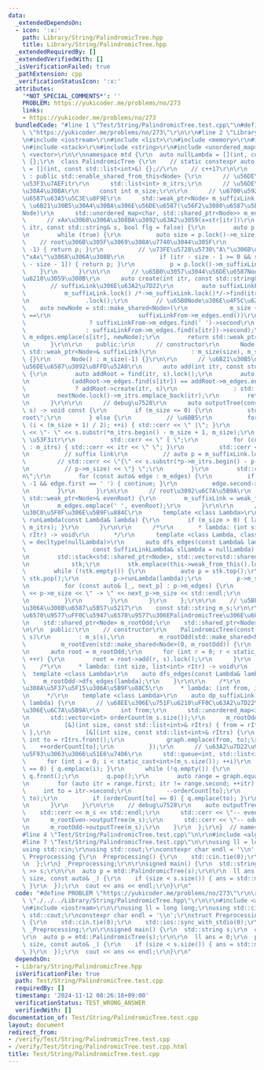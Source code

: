 ```yaml
---
data:
  _extendedDependsOn:
  - icon: ':x:'
    path: Library/String/PalindromicTree.hpp
    title: Library/String/PalindromicTree.hpp
  _extendedRequiredBy: []
  _extendedVerifiedWith: []
  _isVerificationFailed: true
  _pathExtension: cpp
  _verificationStatusIcon: ':x:'
  attributes:
    '*NOT_SPECIAL_COMMENTS*': ''
    PROBLEM: https://yukicoder.me/problems/no/273
    links:
    - https://yukicoder.me/problems/no/273
  bundledCode: "#line 1 \"Test/String/PalindromicTree.test.cpp\"\n#define PROBLEM\
    \ \"https://yukicoder.me/problems/no/273\"\r\n\r\n#line 2 \"Library/String/PalindromicTree.hpp\"\
    \n#include <iostream>\r\n#include <list>\r\n#include <memory>\r\n#include <queue>\r\
    \n#include <stack>\r\n#include <string>\r\n#include <unordered_map>\r\n#include\
    \ <vector>\r\n\r\nnamespace mtd {\r\n  auto nullLambda = [](int, const std::list<int>&)\
    \ {};\r\n  class PalindromicTree {\r\n    // static constexpr auto nullLambda\
    \ = [](int, const std::list<int>&) {};//\r\n    // c++17\r\n\r\n    class Node\
    \ : public std::enable_shared_from_this<Node> {\r\n      // \u56DE\u6587\u306E\
    \u53F3\u7AEFitr\r\n      std::list<int> m_itrs;\r\n      // \u56DE\u6587\u30B5\
    \u30A4\u30BA\r\n      const int m_size;\r\n\r\n      // \u6700\u5927\u306E\u56DE\
    \u6587\u63A5\u5C3E\u8F9E\r\n      std::weak_ptr<Node> m_suffixLink;\r\n      //\
    \ \u6B21\u30B5\u30A4\u30BA\u306E\u56DE\u6587(\u56F2\u3080\u6587\u5B57, \u6B21\u306E\
    Node)\r\n      std::unordered_map<char, std::shared_ptr<Node>> m_edges;\r\n\r\n\
    \      // xAx\u3068\u306A\u308BA\u3092\u63A2\u3059(x=str[itr])\r\n      auto find(int\
    \ itr, const std::string& s, bool flg = false) {\r\n        auto p = this->weak_from_this();\r\
    \n        while (true) {\r\n          auto size = p.lock()->m_size;\r\n      \
    \    // root\u306B\u305F\u3069\u308A\u7740\u3044\u305F\r\n          if (size ==\
    \ -1) { return p; }\r\n          // \u73FE\u5728\u5730\"A\"\u306B\u304A\u3044\u3066\
    \"xAx\"\u3068\u306A\u308B\r\n          if (itr - size - 1 >= 0 && s[itr] == s[itr\
    \ - size - 1]) { return p; }\r\n          p = p.lock()->m_suffixLink;\r\n    \
    \    }\r\n      }\r\n\r\n      // \u65B0\u3057\u3044\u56DE\u6587Node\u3092\u4F5C\
    \u6210\u3059\u308B\r\n      auto create(int itr, const std::string& s) {\r\n \
    \       // suffixLink\u306E\u63A2\u7D22\r\n        auto suffixLinkFrom =\r\n \
    \           m_suffixLink.lock() /*->m_suffixLink.lock()*/->find(itr, s, true)\r\
    \n                .lock();\r\n        // \u65B0Node\u306E\u4F5C\u6210\r\n    \
    \    auto newNode = std::make_shared<Node>(\r\n            m_size + 2, (suffixLinkFrom->m_edges.find(s[itr])\
    \ ==\r\n                         suffixLinkFrom->m_edges.end())\r\n          \
    \                  ? suffixLinkFrom->m_edges.find(' ')->second\r\n           \
    \                 : suffixLinkFrom->m_edges.find(s[itr])->second);\r\n       \
    \ m_edges.emplace(s[itr], newNode);\r\n        return std::weak_ptr<Node>(newNode);\r\
    \n      }\r\n\r\n    public:\r\n      // constructor\r\n      Node(int size, const\
    \ std::weak_ptr<Node>& suffixLink)\r\n          : m_size(size), m_suffixLink(suffixLink)\
    \ {}\r\n      Node() : m_size(-1) {}\r\n\r\n      // \u6B21\u30B5\u30A4\u30BA\u306E\
    \u56DE\u6587\u3092\u8FFD\u52A0\r\n      auto add(int itr, const std::string& s)\
    \ {\r\n        auto addRoot = find(itr, s).lock();\r\n        auto nextNode =\r\
    \n            (addRoot->m_edges.find(s[itr]) == addRoot->m_edges.end())\r\n  \
    \              ? addRoot->create(itr, s)\r\n                : std::weak_ptr<Node>(addRoot->m_edges.find(s[itr])->second);\r\
    \n        nextNode.lock()->m_itrs.emplace_back(itr);\r\n        return nextNode;\r\
    \n      }\r\n\r\n      // debug\u7528\r\n      auto outputTree(const std::string&\
    \ s) -> void const {\r\n        if (m_size <= 0) {\r\n          std::cerr << \"\
    root\";\r\n        } else {\r\n          // \u6BB5\r\n          for (int i = 0;\
    \ (i < (m_size + 1) / 2); ++i) { std::cerr << \" |\"; }\r\n          std::cerr\
    \ << \"- \" << s.substr(*m_itrs.begin() - m_size + 1, m_size);\r\n          //\
    \ \u53F3itr\r\n          std::cerr << \" [ \";\r\n          for (const auto& itr\
    \ : m_itrs) { std::cerr << itr << \" \"; }\r\n          std::cerr << \"] \";\r\
    \n          // suffix link\r\n          // auto p = m_suffixLink.lock();\r\n \
    \         // std::cerr << \"{\" << s.substr(*p->m_itrs.begin() - p->m_size + 1,\r\
    \n          // p->m_size) << \"} \";\r\n        }\r\n        std::cerr << \"\\\
    n\";\r\n        for (const auto& edge : m_edges) {\r\n          if (m_size ==\
    \ -1 && edge.first == ' ') { continue; }\r\n          edge.second->outputTree(s);\r\
    \n        }\r\n      }\r\n\r\n      // root\u3092\u6C7A\u5B9A\r\n      auto isOddRoot(const\
    \ std::weak_ptr<Node>& evenRoot) {\r\n        m_suffixLink = weak_from_this();\r\
    \n        m_edges.emplace(' ', evenRoot);\r\n      }\r\n\r\n      // \u30E9\u30E0\
    \u30C0\u5F0F\u306E\u5B9F\u884C\r\n      template <class Lambda>\r\n      auto\
    \ runLambda(const Lambda& lambda) {\r\n        if (m_size > 0) { lambda(m_size,\
    \ m_itrs); }\r\n      }\r\n\r\n      /*\r\n       * lambda: (int size, list<int>\
    \ rItr) -> void\r\n       */\r\n      template <class Lambda, class SuffixLinkLambda\
    \ = decltype(nullLambda)>\r\n      auto dfs_edges(const Lambda& lambda,\r\n  \
    \                   const SuffixLinkLambda& slLambda = nullLambda) -> void {\r\
    \n        std::stack<std::shared_ptr<Node>, std::vector<std::shared_ptr<Node>>>\r\
    \n            stk;\r\n        stk.emplace(this->weak_from_this().lock());\r\n\
    \        while (!stk.empty()) {\r\n          auto p = stk.top();\r\n         \
    \ stk.pop();\r\n          p->runLambda(lambda);\r\n          p->m_suffixLink.lock()->runLambda(slLambda);\r\
    \n          for (const auto& [_, next_p] : p->m_edges) {\r\n            // std::cerr\
    \ << p->m_size << \" -> \" << next_p->m_size << std::endl;\r\n            stk.emplace(next_p);\r\
    \n          }\r\n        }\r\n      }\r\n    };\r\n\r\n    // \u5BFE\u8C61\u3068\
    \u306A\u308B\u6587\u5B57\u5217\r\n    const std::string m_s;\r\n\r\n    // \u5076\
    \u6570\u9577\uFF0C\u5947\u6570\u9577\u306EPalindromicTree\u306E\u6839(0, -1)\r\
    \n    std::shared_ptr<Node> m_rootOdd;\r\n    std::shared_ptr<Node> m_rootEven;\r\
    \n\r\n  public:\r\n    // constructor\r\n    PalindromicTree(const std::string&\
    \ s)\r\n        : m_s(s),\r\n          m_rootOdd(std::make_shared<Node>()),\r\n\
    \          m_rootEven(std::make_shared<Node>(0, m_rootOdd)) {\r\n      m_rootOdd->isOddRoot(m_rootEven);\r\
    \n      auto root = m_rootOdd;\r\n      for (int r = 0; r < static_cast<int>(s.size());\
    \ ++r) {\r\n        root = root->add(r, s).lock();\r\n      }\r\n    }\r\n\r\n\
    \    /*\r\n     * lambda: (int size, list<int> rItr) -> void\r\n     */\r\n  \
    \  template <class Lambda>\r\n    auto dfs_edges(const Lambda& lambda) {\r\n \
    \     m_rootOdd->dfs_edges(lambda);\r\n    }\r\n\r\n    /*\r\n     * \u304B\u306A\
    \u308A\u5F37\u5F15\u306A\u5B9F\u88C5\r\n     * lambda: (int from, int to) -> void\r\
    \n     */\r\n    template <class Lambda>\r\n    auto dp_suffixLink(const Lambda&\
    \ lambda) {\r\n      // \u68EE\u306E\u751F\u6210\uFF0C\u63A2\u7D22\u9806\u5E8F\
    \u306E\u6C7A\u5B9A\r\n      int from;\r\n      std::unordered_map<int, int> graph;\r\
    \n      std::vector<int> orderCount(m_s.size());\r\n      m_rootOdd->dfs_edges(\r\
    \n          [&](int size, const std::list<int>& rItrs) { from = rItrs.front();\
    \ },\r\n          [&](int size, const std::list<int>& rItrs) {\r\n           \
    \ int to = rItrs.front();\r\n            graph.emplace(from, to);\r\n        \
    \    ++orderCount[to];\r\n          });\r\n      // \u63A2\u7D22\u9806\u5E8F\u306B\
    \u5F93\u3063\u3066\u51E6\u7406\r\n      std::queue<int, std::list<int>> q;\r\n\
    \      for (int i = 0; i < static_cast<int>(m_s.size()); ++i)\r\n        if (orderCount[i]\
    \ == 0) { q.emplace(i); }\r\n      while (!q.empty()) {\r\n        int from =\
    \ q.front();\r\n        q.pop();\r\n        auto range = graph.equal_range(from);\r\
    \n        for (auto itr = range.first; itr != range.second; ++itr) {\r\n     \
    \     int to = itr->second;\r\n          --orderCount[to];\r\n          lambda(from,\
    \ to);\r\n          if (orderCount[to] == 0) { q.emplace(to); }\r\n        }\r\
    \n      }\r\n    }\r\n\r\n    // debug\u7528\r\n    auto outputTree() {\r\n  \
    \    std::cerr << m_s << std::endl;\r\n      std::cerr << \"-- even --\\n\";\r\
    \n      m_rootEven->outputTree(m_s);\r\n      std::cerr << \"-- odd --\\n\";\r\
    \n      m_rootOdd->outputTree(m_s);\r\n    }\r\n  };\r\n}  // namespace mtd\r\n\
    #line 4 \"Test/String/PalindromicTree.test.cpp\"\n\r\n#include <algorithm>\r\n\
    #line 7 \"Test/String/PalindromicTree.test.cpp\"\n\r\nusing ll = long long;\r\n\
    using std::cin;\r\nusing std::cout;\r\nconstexpr char endl = '\\n';\r\nstruct\
    \ Preprocessing {\r\n  Preprocessing() {\r\n    std::cin.tie(0);\r\n    std::ios::sync_with_stdio(0);\r\
    \n  };\r\n} _Preprocessing;\r\n\r\nsigned main() {\r\n  std::string s;\r\n  cin\
    \ >> s;\r\n\r\n  auto p = mtd::PalindromicTree(s);\r\n\r\n  ll ans = 0;\r\n  p.dfs_edges([&](ll\
    \ size, const auto& _) {\r\n    if (size < s.size()) { ans = std::max(ans, size);\
    \ }\r\n  });\r\n  cout << ans << endl;\r\n}\r\n"
  code: "#define PROBLEM \"https://yukicoder.me/problems/no/273\"\r\n\r\n#include\
    \ \"./../../Library/String/PalindromicTree.hpp\"\r\n\r\n#include <algorithm>\r\
    \n#include <iostream>\r\n\r\nusing ll = long long;\r\nusing std::cin;\r\nusing\
    \ std::cout;\r\nconstexpr char endl = '\\n';\r\nstruct Preprocessing {\r\n  Preprocessing()\
    \ {\r\n    std::cin.tie(0);\r\n    std::ios::sync_with_stdio(0);\r\n  };\r\n}\
    \ _Preprocessing;\r\n\r\nsigned main() {\r\n  std::string s;\r\n  cin >> s;\r\n\
    \r\n  auto p = mtd::PalindromicTree(s);\r\n\r\n  ll ans = 0;\r\n  p.dfs_edges([&](ll\
    \ size, const auto& _) {\r\n    if (size < s.size()) { ans = std::max(ans, size);\
    \ }\r\n  });\r\n  cout << ans << endl;\r\n}\r\n"
  dependsOn:
  - Library/String/PalindromicTree.hpp
  isVerificationFile: true
  path: Test/String/PalindromicTree.test.cpp
  requiredBy: []
  timestamp: '2024-11-12 00:26:16+09:00'
  verificationStatus: TEST_WRONG_ANSWER
  verifiedWith: []
documentation_of: Test/String/PalindromicTree.test.cpp
layout: document
redirect_from:
- /verify/Test/String/PalindromicTree.test.cpp
- /verify/Test/String/PalindromicTree.test.cpp.html
title: Test/String/PalindromicTree.test.cpp
---
```

